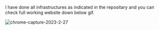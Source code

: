 I have done all infrastructures as indicated in the repositary and you can check full working website down below gif.

![chrome-capture-2023-2-27](https://user-images.githubusercontent.com/116838694/227923434-5de2ceab-141a-4d52-aec5-f1269714b5cb.gif)


